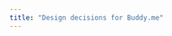 ```yaml
---
title: "Design decisions for Buddy.me"
---
```


<script setup lang="ts">

import Buddy from '.vitepress/components/BuddyMe.vue'
</script>

<Buddy />